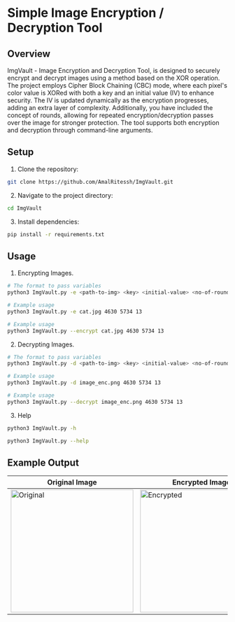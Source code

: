 # Simple Image Encryption / Decryption Tool

## Overview

ImgVault - Image Encryption and Decryption Tool, is designed to securely encrypt and decrypt images using a method based on the XOR operation. The project employs Cipher Block Chaining (CBC) mode, where each pixel's color value is XORed with both a key and an initial value (IV) to enhance security. The IV is updated dynamically as the encryption progresses, adding an extra layer of complexity. Additionally, you have included the concept of rounds, allowing for repeated encryption/decryption passes over the image for stronger protection. The tool supports both encryption and decryption through command-line arguments.

## Setup

1. Clone the repository:
```bash
git clone https://github.com/AmalRitessh/ImgVault.git
```
2. Navigate to the project directory:
```bash
cd ImgVault
```
3. Install dependencies:
```bash
pip install -r requirements.txt
```

## Usage
1. Encrypting Images.
```bash
# The format to pass variables
python3 ImgVault.py -e <path-to-img> <key> <initial-value> <no-of-rounds>
```
```bash
# Example usage
python3 ImgVault.py -e cat.jpg 4630 5734 13
```
```bash
# Example usage
python3 ImgVault.py --encrypt cat.jpg 4630 5734 13
```
2. Decrypting Images.
```bash
# The format to pass variables
python3 ImgVault.py -d <path-to-img> <key> <initial-value> <no-of-rounds>
```
```bash
# Example usage
python3 ImgVault.py -d image_enc.png 4630 5734 13
```
```bash
# Example usage
python3 ImgVault.py --decrypt image_enc.png 4630 5734 13
```
3. Help
```bash
python3 ImgVault.py -h
```

```bash
python3 ImgVault.py --help
```

## Example Output
| Original Image | Encrypted Image | Decrypted Image |
| --- | --- | --- |
| <img alt="Original" width="280" src="https://github.com/AmalRitessh/ImgVault/blob/main/examples/cat.jpg"> | <img alt="Encrypted" width="280" src="https://github.com/AmalRitessh/ImgVault/blob/main/examples/image_enc.png"> | <img alt="Decrypted" width="280" src="https://github.com/AmalRitessh/ImgVault/blob/main/examples/image_dec.png"> |
